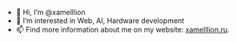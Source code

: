 - 👋 Hi, I’m @xamelllion
- 👀 I’m interested in Web, AI, Hardware development
- 📫 Find more information about me on my website: [xamelllion.ru](https://xamelllion.ru/).

<!---
xamelllion/xamelllion is a ✨ special ✨ repository because its `README.md` (this file) appears on your GitHub profile.
You can click the Preview link to take a look at your changes.
--->
